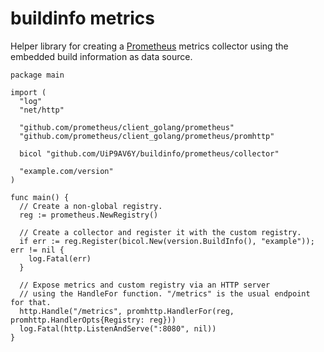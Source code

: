 # buildinfo metrics

Helper library for creating a [Prometheus](github.com/prometheus/client_golang)
metrics collector using the embedded build information as data source.

```golang
package main

import (
  "log"
  "net/http"

  "github.com/prometheus/client_golang/prometheus"
  "github.com/prometheus/client_golang/prometheus/promhttp"

  bicol "github.com/UiP9AV6Y/buildinfo/prometheus/collector"

  "example.com/version"
)

func main() {
  // Create a non-global registry.
  reg := prometheus.NewRegistry()

  // Create a collector and register it with the custom registry.
  if err := reg.Register(bicol.New(version.BuildInfo(), "example")); err != nil {
    log.Fatal(err)
  }

  // Expose metrics and custom registry via an HTTP server
  // using the HandleFor function. "/metrics" is the usual endpoint for that.
  http.Handle("/metrics", promhttp.HandlerFor(reg, promhttp.HandlerOpts{Registry: reg}))
  log.Fatal(http.ListenAndServe(":8080", nil))
}
```
